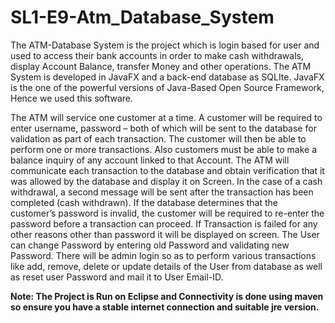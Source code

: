 # SL1-E9-Atm_Database_System

The ATM-Database System is the project which is login based for user and used to access their bank accounts in order to make cash 
withdrawals, display Account Balance, transfer Money and other operations. The ATM System is developed in JavaFX and a back-end 
database as SQLIte. JavaFX is the one of the powerful versions of Java-Based Open Source Framework, Hence we used this software.

The ATM will service one customer at a time. A customer will be required to enter username, password – both of which will be sent 
to the database for validation as part of each transaction. The customer will then be able to perform one or more transactions. 
Also customers must be able to make a balance inquiry of any account linked to that Account. The ATM will communicate each transaction
to the database and obtain verification that it was allowed by the database and display it on Screen. In the case of a cash withdrawal,
a second message will be sent after the transaction has been completed (cash withdrawn). If the database determines that the customer’s 
password is invalid, the customer will be required to re-enter the password before a transaction can proceed. If Transaction is failed 
for any other reasons other than password it will be displayed on screen. The User can change Password by entering old Password and 
validating new Password. There will be admin login so as to perform various transactions like add, remove, delete or update details 
of the User from database as well as reset user Password and mail it to User Email-ID.

**Note: The Project is Run on Eclipse and Connectivity is done using maven so ensure you have a stable internet connection and suitable jre version.**
